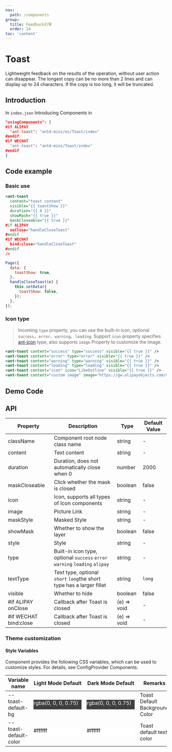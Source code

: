 ```yaml
---
nav:
  path: /components
group:
  title: Feedback引导
  order: 14
toc: 'content'
---
```


# Toast

Lightweight feedback on the results of the operation, without user action can disappear. The longest copy can be no more than 2 lines and can display up to 24 characters. If the copy is too long, it will be truncated.

## Introduction

In `index.json` Introducing Components in

```json
"usingComponents": {
#if ALIPAY
  "ant-toast": "antd-mini/es/Toast/index"
#endif
#if WECHAT
  "ant-toast": "antd-mini/Toast/index"
#endif
}
```

## Code example

### Basic use

```xml
<ant-toast
  content="toast content"
  visible="{{ toastShow }}"
  duration="{{ 0 }}"
  showMask="{{ true }}"
  maskCloseable="{{ true }}"
#if ALIPAY
  onClose="handleCloseToast"
#endif
#if WECHAT
  bind:close="handleCloseToast"
#endif
/>
```

```js
Page({
  data: {
    toastShow: true,
  },
  handleCloseToast(e) {
    this.setData({
      toastShow: false,
    });
  },
});
```

### Icon type

> Incoming `type` property, you can use the built-in icon, optional `success`、`error`、`warning`、`loading`. Support `icon` property specifies [ant-icon](/components/icon) type, also supports `image` Property to customize the image.

```xml
<ant-toast content="success" type="success" visible="{{ true }}" />
<ant-toast content="error" type="error" visible="{{ true }}" />
<ant-toast content="warning" type="warning" visible="{{ true }}" />
<ant-toast content="loading" type="loading" visible="{{ true }}" />
<ant-toast content="icon" icon="LikeOutline" visible="{{ true }}" />
<ant-toast content="custom image" image="https://gw.alipayobjects.com/mdn/rms_5118be/afts/img/A*4NPGQ66arP0AAAAAAAAAAAAAARQnAQ" visible="{{ true }}" />
```

## Demo Code

<code src='../../demo/pages/Toast/index'></code>

## API

| Property                  | Description                                                              | Type        | Default Value |
| --------------------- | ----------------------------------------------------------------- | ----------- | ------ |
| className             | Component root node class name                                                    | string      | -      |
| content               | Text content                                                          | string      | -      |
| duration              | Duration, does not automatically close when 0                                     | number      | 2000   |
| maskCloseable         | Click whether the mask is closed                                                  | boolean     | false  |
| icon                  | Icon, supports all types of Icon components                                     | string      | -      |
| image                 | Picture Link                                                          | string      | -      |
| maskStyle             | Masked Style                                                          | string      | -      |
| showMask              | Whether to show the layer                                                      | boolean     | false  |
| style                 | Style                                                              | string      | -      |
| type                  | Built-in icon type, optional `success` `error` `warning` `loading` `alipay` | string      | -      |
| textType              | Text type, optional `short` `long`the short type has a larger fillet               | string      | `long` |
| visible               | Whether to hide                                                          | boolean     | false  |
| #if ALIPAY onClose    | Callback after Toast is closed                                                | (e) => void | -      |
| #if WECHAT bind:close | Callback after Toast is closed                                                | (e) => void | -      |

### Theme customization

#### Style Variables

Component provides the following CSS variables, which can be used to customize styles. For details, see ConfigProvider Components.

| Variable name                | Light Mode Default                                                                                                    | Dark Mode Default                                                                                                    | Remarks               |
| --------------------- | ----------------------------------------------------------------------------------------------------------------- | ----------------------------------------------------------------------------------------------------------------- | ------------------ |
| --toast-default-bg    | <div style="width: 150px; height: 30px; background-color: rgba(0, 0, 0, 0.75); color: #ffffff;">rgba(0, 0, 0, 0.75)</div> | <div style="width: 150px; height: 30px; background-color: rgba(0, 0, 0, 0.75); color: #ffffff;">rgba(0, 0, 0, 0.75)</div> | Toast Default Background Color |
| --toast-default-color | <div style="width: 150px; height: 30px; background-color: #ffffff; color: #000000;">#ffffff</div>                  | <div style="width: 150px; height: 30px; background-color: #ffffff; color: #000000;">#ffffff</div>                  | Toast default text color |
